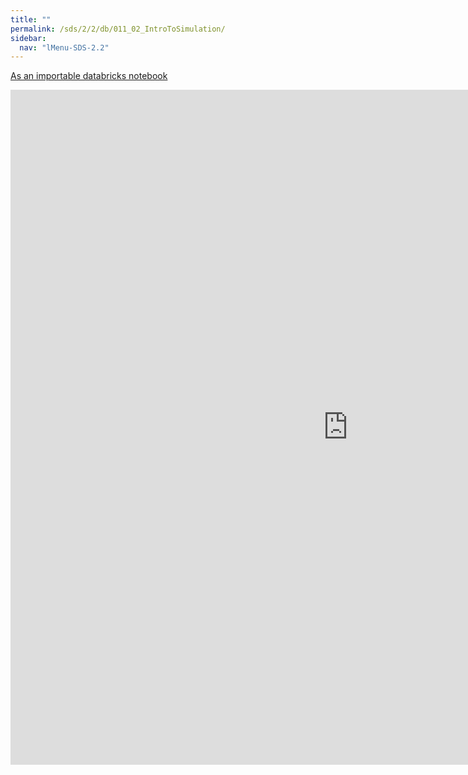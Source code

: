 ```yaml
---
title: ""
permalink: /sds/2/2/db/011_02_IntroToSimulation/
sidebar:
  nav: "lMenu-SDS-2.2"
---
```


[As an importable databricks notebook](https://lamastex.github.io/scalable-data-science/sds/2/2/db/011_02_IntroToSimulation.html)

<iframe src="https://lamastex.github.io/scalable-data-science/sds/2/2/db/011_02_IntroToSimulation" width="1080" height="1080" frameborder="0"></iframe>
